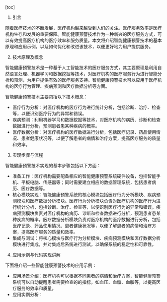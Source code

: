 
[toc]                    
                
                
1. 引言

随着医疗技术的不断发展，医疗机构越来越受到人们的关注。医疗服务效率是医疗机构生存和发展的重要保障。智能健康预警技术作为一种新兴的医疗服务方式，可以有效提高医疗机构的医疗效率和服务质量。本文将介绍智能健康预警技术的基本原理和应用示例，以及如何优化和改进该技术，以便更好地为用户提供服务。

2. 技术原理及概念

智能健康预警技术是一种基于人工智能技术的医疗服务方式，其主要原理是利用自然语言处理、机器学习和数据挖掘等技术，对医疗机构的医疗服务行为进行智能分析和预测，为用户提供有效的医疗服务支持。智能健康预警技术可以应用于医疗机构的医疗行为管理、疾病预测和医疗数据分析等方面。

智能健康预警技术主要包括以下技术概念：

- 医疗行为分析：对医疗机构的医疗行为进行统计分析，包括诊断、治疗、检查等，以便识别医疗行为的异常和错误。
- 疾病预测：利用机器学习和数据挖掘等技术，对医疗机构的病历、诊断和检查数据进行分析，预测患者患某种疾病的概率。
- 医疗数据分析：对医疗机构的医疗数据进行分析，包括医疗记录、药品使用情况、患者健康状况等，以便了解患者的病情和治疗方案，提高医疗服务的质量和效率。

3. 实现步骤与流程

智能健康预警技术实现的基本步骤包括以下方面：

- 准备工作：医疗机构需要配备相应的智能健康预警系统硬件设备，包括智能手机、平板电脑、传感器等；同时需要建立相应的数据管理系统，包括患者病历、医疗数据等。
- 核心模块实现：智能健康预警系统的核心模块包括医疗行为分析模块、疾病预测模块和医疗数据分析模块。医疗行为分析模块负责对医疗机构的医疗行为进行统计分析，包括诊断、治疗、检查等，以便识别医疗行为的异常和错误。疾病预测模块负责对医疗机构的病历、诊断和检查数据进行分析，预测患者患某种疾病的概率。医疗数据分析模块负责对医疗机构的医疗数据进行分析，包括医疗记录、药品使用情况、患者健康状况等，以便了解患者的病情和治疗方案，提高医疗服务的质量和效率。
- 集成与测试：将核心模块与医疗行为分析模块、疾病预测模块和医疗数据分析模块进行集成，并对集成后系统进行测试，以确保系统的稳定性和可靠性。

4. 应用示例与代码实现讲解

下面将介绍一些智能健康预警技术的应用示例：

- 应用场景介绍：医疗机构可以根据不同患者的病情和治疗方案，智能健康预警系统可以自动提醒患者需要检查的的指标，如血压、血糖、血脂等，以提高医疗服务的效率和质量。
- 应用实例分析：

